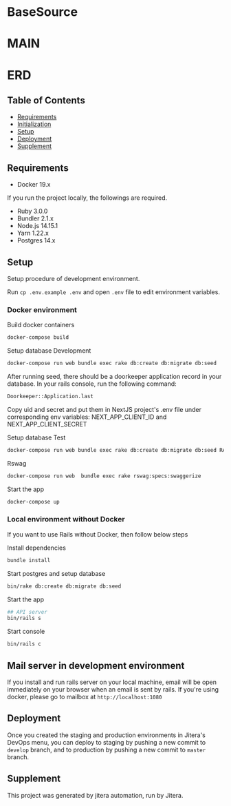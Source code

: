 # BaseSource
# MAIN
# ERD

## Table of Contents

- [Requirements](##requirements)
- [Initialization](##initialization)
- [Setup](##setup)
- [Deployment](##deployment)
- [Supplement](##supplement)

## Requirements

- Docker 19.x

If you run the project locally, the followings are required.

- Ruby 3.0.0
- Bundler 2.1.x
- Node.js 14.15.1
- Yarn 1.22.x
- Postgres 14.x

## Setup

Setup procedure of development environment.

Run `cp .env.example .env` and open `.env` file to edit environment variables.

### Docker environment

Build docker containers

```bash
docker-compose build
```

Setup database Development

```bash
docker-compose run web bundle exec rake db:create db:migrate db:seed
```

After running seed, there should be a doorkeeper application record in your database. In your rails console, run the following command:

```bash
Doorkeeper::Application.last
```

Copy uid and secret and put them in NextJS project's .env file under corresponding env variables: NEXT_APP_CLIENT_ID and NEXT_APP_CLIENT_SECRET

Setup database Test

```bash
docker-compose run web bundle exec rake db:create db:migrate db:seed RAILS_ENV=test
```

Rswag

```bash
docker-compose run web  bundle exec rake rswag:specs:swaggerize
```

Start the app

```bash
docker-compose up
```

### Local environment without Docker
If you want to use Rails without Docker, then follow below steps

Install dependencies

````bash
bundle install
````

Start postgres and setup database

```bash
bin/rake db:create db:migrate db:seed
````

Start the app

```bash
## API server
bin/rails s
```

Start console

```bash
bin/rails c
```

## Mail server in development environment

If you install and run rails server on your local machine, email will be open immediately on your browser when an email is sent by rails. If you're using docker, please go to mailbox at `http://localhost:1080`

## Deployment

Once you created the staging and production environments in Jitera's DevOps menu, you can deploy to staging by pushing a new commit to `develop` branch, and to production by pushing a new commit to `master` branch.

## Supplement

This project was generated by jitera automation, run by Jitera.
